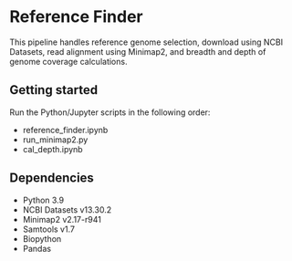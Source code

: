 # Reference Finder

This pipeline handles reference genome selection, download using NCBI Datasets, read alignment using Minimap2, and breadth and depth of genome coverage calculations.

## Getting started

Run the Python/Jupyter scripts in the following order:

- reference_finder.ipynb
- run_minimap2.py
- cal_depth.ipynb

## Dependencies

- Python 3.9
- NCBI Datasets v13.30.2
- Minimap2 v2.17-r941
- Samtools v1.7
- Biopython
- Pandas